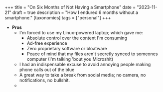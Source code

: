+++
title = "On Six Months of Not Having a Smartphone"
date = "2023-11-21"
draft = true
description = "How I endured 6 months without a smartphone."
[taxonomies]
tags = ["personal"]
+++

* **Pros** 
  * I'm forced to use my Linux-powered laptop; which gave me:
    * Absolute control over the content I'm consuming
    * Ad-free experience
    * Zero proprietary software or bloatware
    * Peace of mind that my files aren't secretly synced to someones computer (I'm talking 'bout you Microshit)
  * I had an indispensable excuse to avoid annoying people making phone calls out of the blue
  * A great way to take a break from social media; no camera, no notifications, no bullshit.
  * 
